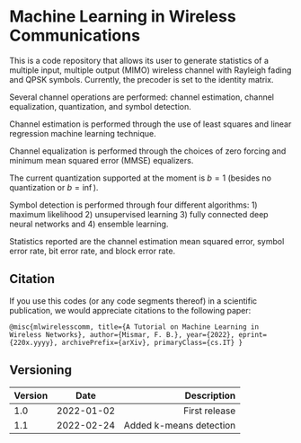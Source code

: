 # Machine Learning in Wireless Communications

This is a code repository that allows its user to generate statistics of a multiple input, multiple output (MIMO) wireless channel with Rayleigh fading and QPSK symbols.  Currently, the precoder is set to the identity matrix.

Several channel operations are performed: channel estimation, channel equalization, quantization, and symbol detection.

Channel estimation is performed through the use of least squares and linear regression machine learning technique.

Channel equalization is performed through the choices of zero forcing and minimum mean squared error (MMSE) equalizers.

The current quantization supported at the moment is $b = 1$ (besides no quantization or $b = \inf$).

Symbol detection is performed through four different algorithms: 1) maximum likelihood 2) unsupervised learning 3) fully connected deep neural networks and 4) ensemble learning.

Statistics reported are the channel estimation mean squared error, symbol error rate, bit error rate, and block error rate.

## Citation

If you use this codes (or any code segments thereof) in a scientific publication, we would appreciate citations to the following paper:

`@misc{mlwirelesscomm,
title={A Tutorial on Machine Learning in Wireless Networks},
author={Mismar, F. B.},
year={2022},
eprint={220x.yyyy},
archivePrefix={arXiv},
primaryClass={cs.IT}
}`



## Versioning

| Version        | Date           | Description  |
| ------------- |:-------------:| -----:|
| 1.0      | 2022-01-02 | First release |
| 1.1      | 2022-02-24 | Added k-means detection |
